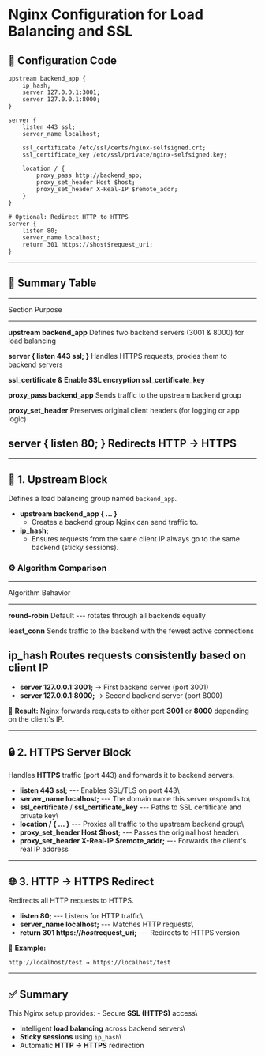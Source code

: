 # Nginx Configuration for Load Balancing and SSL

## 🔧 Configuration Code

``` nginx
upstream backend_app {      
    ip_hash;            
    server 127.0.0.1:3001;
    server 127.0.0.1:8000;
}

server {
    listen 443 ssl;
    server_name localhost;

    ssl_certificate /etc/ssl/certs/nginx-selfsigned.crt;
    ssl_certificate_key /etc/ssl/private/nginx-selfsigned.key;

    location / {
        proxy_pass http://backend_app;
        proxy_set_header Host $host;
        proxy_set_header X-Real-IP $remote_addr;
    }
}

# Optional: Redirect HTTP to HTTPS
server {
    listen 80;
    server_name localhost;
    return 301 https://$host$request_uri;
}
```

------------------------------------------------------------------------

## 📘 Summary Table

  -----------------------------------------------------------------------
  Section                             Purpose
  ----------------------------------- -----------------------------------
  **upstream backend_app**            Defines two backend servers (3001 &
                                      8000) for load balancing

  **server { listen 443 ssl; }**      Handles HTTPS requests, proxies
                                      them to backend servers

  **ssl_certificate &                 Enable SSL encryption
  ssl_certificate_key**               

  **proxy_pass backend_app**          Sends traffic to the upstream
                                      backend group

  **proxy_set_header**                Preserves original client headers
                                      (for logging or app logic)

  **server { listen 80; }**           Redirects HTTP → HTTPS
  -----------------------------------------------------------------------

------------------------------------------------------------------------

## 🧩 1. Upstream Block

Defines a load balancing group named `backend_app`.

-   **upstream backend_app { ... }**
    -   Creates a backend group Nginx can send traffic to.
-   **ip_hash;**
    -   Ensures requests from the same client IP always go to the same
        backend (sticky sessions).

### ⚙️ Algorithm Comparison

  -----------------------------------------------------------------------
  Algorithm                             Behavior
  ------------------------------------- ---------------------------------
  **round-robin**                       Default --- rotates through all
                                        backends equally

  **least_conn**                        Sends traffic to the backend with
                                        the fewest active connections

  **ip_hash**                           Routes requests consistently
                                        based on client IP
  -----------------------------------------------------------------------

-   **server 127.0.0.1:3001;** → First backend server (port 3001)
-   **server 127.0.0.1:8000;** → Second backend server (port 8000)

🧠 **Result:** Nginx forwards requests to either port **3001** or
**8000** depending on the client's IP.

------------------------------------------------------------------------

## 🔒 2. HTTPS Server Block

Handles **HTTPS** traffic (port 443) and forwards it to backend servers.

-   **listen 443 ssl;** --- Enables SSL/TLS on port 443\
-   **server_name localhost;** --- The domain name this server responds
    to\
-   **ssl_certificate** / **ssl_certificate_key** --- Paths to SSL
    certificate and private key\
-   **location / { ... }** --- Proxies all traffic to the upstream
    backend group\
-   **proxy_set_header Host \$host;** --- Passes the original host
    header\
-   **proxy_set_header X-Real-IP \$remote_addr;** --- Forwards the
    client's real IP address

------------------------------------------------------------------------

## 🌐 3. HTTP → HTTPS Redirect

Redirects all HTTP requests to HTTPS.

-   **listen 80;** --- Listens for HTTP traffic\
-   **server_name localhost;** --- Matches HTTP requests\
-   **return 301 https://$host$request_uri;** --- Redirects to HTTPS
    version

🧾 **Example:**

    http://localhost/test → https://localhost/test

------------------------------------------------------------------------

## ✅ Summary

This Nginx setup provides: - Secure **SSL (HTTPS)** access\
- Intelligent **load balancing** across backend servers\
- **Sticky sessions** using `ip_hash`\
- Automatic **HTTP → HTTPS** redirection
